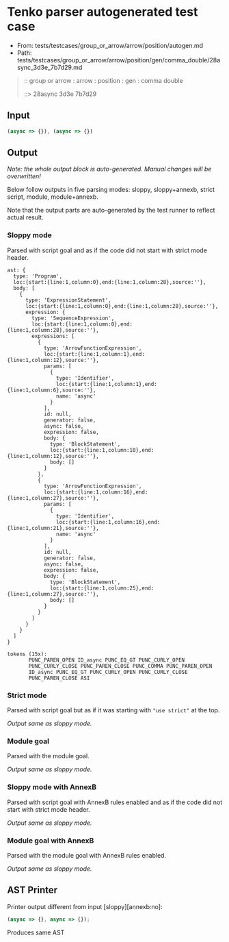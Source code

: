 # Tenko parser autogenerated test case

- From: tests/testcases/group_or_arrow/arrow/position/autogen.md
- Path: tests/testcases/group_or_arrow/arrow/position/gen/comma_double/28async_3d3e_7b7d29.md

> :: group or arrow : arrow : position : gen : comma double
>
> ::> 28async 3d3e 7b7d29

## Input


`````js
(async => {}), (async => {})
`````

## Output

_Note: the whole output block is auto-generated. Manual changes will be overwritten!_

Below follow outputs in five parsing modes: sloppy, sloppy+annexb, strict script, module, module+annexb.

Note that the output parts are auto-generated by the test runner to reflect actual result.

### Sloppy mode

Parsed with script goal and as if the code did not start with strict mode header.

`````
ast: {
  type: 'Program',
  loc:{start:{line:1,column:0},end:{line:1,column:28},source:''},
  body: [
    {
      type: 'ExpressionStatement',
      loc:{start:{line:1,column:0},end:{line:1,column:28},source:''},
      expression: {
        type: 'SequenceExpression',
        loc:{start:{line:1,column:0},end:{line:1,column:28},source:''},
        expressions: [
          {
            type: 'ArrowFunctionExpression',
            loc:{start:{line:1,column:1},end:{line:1,column:12},source:''},
            params: [
              {
                type: 'Identifier',
                loc:{start:{line:1,column:1},end:{line:1,column:6},source:''},
                name: 'async'
              }
            ],
            id: null,
            generator: false,
            async: false,
            expression: false,
            body: {
              type: 'BlockStatement',
              loc:{start:{line:1,column:10},end:{line:1,column:12},source:''},
              body: []
            }
          },
          {
            type: 'ArrowFunctionExpression',
            loc:{start:{line:1,column:16},end:{line:1,column:27},source:''},
            params: [
              {
                type: 'Identifier',
                loc:{start:{line:1,column:16},end:{line:1,column:21},source:''},
                name: 'async'
              }
            ],
            id: null,
            generator: false,
            async: false,
            expression: false,
            body: {
              type: 'BlockStatement',
              loc:{start:{line:1,column:25},end:{line:1,column:27},source:''},
              body: []
            }
          }
        ]
      }
    }
  ]
}

tokens (15x):
       PUNC_PAREN_OPEN ID_async PUNC_EQ_GT PUNC_CURLY_OPEN
       PUNC_CURLY_CLOSE PUNC_PAREN_CLOSE PUNC_COMMA PUNC_PAREN_OPEN
       ID_async PUNC_EQ_GT PUNC_CURLY_OPEN PUNC_CURLY_CLOSE
       PUNC_PAREN_CLOSE ASI
`````

### Strict mode

Parsed with script goal but as if it was starting with `"use strict"` at the top.

_Output same as sloppy mode._

### Module goal

Parsed with the module goal.

_Output same as sloppy mode._

### Sloppy mode with AnnexB

Parsed with script goal with AnnexB rules enabled and as if the code did not start with strict mode header.

_Output same as sloppy mode._

### Module goal with AnnexB

Parsed with the module goal with AnnexB rules enabled.

_Output same as sloppy mode._

## AST Printer

Printer output different from input [sloppy][annexb:no]:

````js
(async => {}, async => {});
````

Produces same AST
